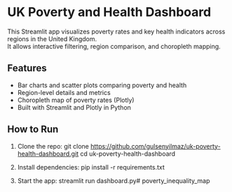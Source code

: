 # UK Poverty and Health Dashboard

This Streamlit app visualizes poverty rates and key health indicators across regions in the United Kingdom.  
It allows interactive filtering, region comparison, and choropleth mapping.

## Features

- Bar charts and scatter plots comparing poverty and health
- Region-level details and metrics
- Choropleth map of poverty rates (Plotly)
- Built with Streamlit and Plotly in Python

## How to Run

1. Clone the repo:
git clone https://github.com/gulsenyilmaz/uk-poverty-health-dashboard.git
cd uk-poverty-health-dashboard

2. Install dependencies:
pip install -r requirements.txt

3. Start the app:
streamlit run dashboard.py# poverty_inequality_map
